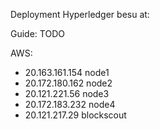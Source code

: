 Deployment Hyperledger besu at:

Guide: TODO

AWS:

* 20.163.161.154  node1
* 20.172.180.162  node2
* 20.121.221.56   node3
* 20.172.183.232  node4
* 20.121.217.29   blockscout
